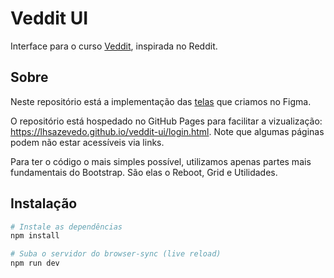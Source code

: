 # Veddit UI

Interface para o curso [Veddit](https://github.com/ABDALAZARD/veddit), inspirada no Reddit.

## Sobre

Neste repositório está a implementação das [telas](https://www.figma.com/file/Xzx6lzw5U0p1mDCEVJG02F/Veddit?node-id=0%3A1) que criamos no Figma.

O repositório está hospedado no GitHub Pages para facilitar a vizualização: https://lhsazevedo.github.io/veddit-ui/login.html. Note que algumas páginas podem não estar acessíveis via links.

Para ter o código o mais simples possível, utilizamos apenas partes mais fundamentais do Bootstrap. São elas o Reboot, Grid e Utilidades.

## Instalação

```sh
# Instale as dependências
npm install

# Suba o servidor do browser-sync (live reload)
npm run dev
```

